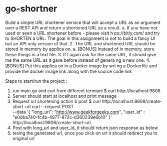 # go-shortner
Build a simple URL shortener service that will accept a URL as an argument over a REST API and
return a shortened URL as a result.
a. If you have not used or seen a URL shortener before - please visit h ps://bitly.com/ and
try to SHORTEN a URL. The goal in this assignment is not to build a fancy UI but an API
only version of that.
2. The URL and shortened URL should be stored in memory by applica on.
a. [BONUS] Instead of in memory, store these things in a text ﬁle.
3. If I again ask for the same URL, it should give me the same URL as it gave before instead of
genera ng a new one.
4. [BONUS] Put this applica on in a Docker image by wri ng a Dockerﬁle and provide the docker
image link along with the source code link

Steps to start/run the project : 
1. run main.go and curl from different termianl $ curl http://localhost:9808
2. Server should start at localhost and print message
3. Request url shortening action b post $ curl http://localhost:9808/create-short-url
curl --request POST \
--data '{
    "long_url": "http://www.geekforgeeks.com",
    "user_id" : "e0dba740-fc4b-4977-872c-d360239e6b10"
}' \
  http://localhost:9808/create-short-url
4. Post with long_url and user_id, it should return json response as below 
5. tesing the generated url, once you click on url it should redirect you to original url
